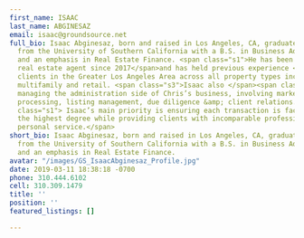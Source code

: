 ```yaml
---
first_name: ISAAC
last_name: ABGINESAZ
email: isaac@groundsource.net
full_bio: Isaac Abginesaz, born and raised in Los Angeles, CA, graduated cum laude
  from the University of Southern California with a B.S. in Business Administration
  and an emphasis in Real Estate Finance. <span class="s1">He has been a licensed
  real estate agent since 2017</span>and has held previous experience <span class="s2">representing</span>
  clients in the Greater Los Angeles Area across all property types including office,
  multifamily and retail. <span class="s3">Isaac also </span><span class="s4">assists
  managing the administration side of Chris’s business, involving marketing, contract
  processing, listing management, due diligence &amp; client relations.</span><span
  class="s1"> Isaac’s main priority is ensuring each transaction is facilitated to
  the highest degree while providing clients with incomparable professionalism and
  personal service.</span>
short_bio: Isaac Abginesaz, born and raised in Los Angeles, CA, graduated cum laude
  from the University of Southern California with a B.S. in Business Administration
  and an emphasis in Real Estate Finance.
avatar: "/images/GS_IsaacAbginesaz_Profile.jpg"
date: 2019-03-11 18:38:18 -0700
phone: 310.444.6102
cell: 310.309.1479
title: ''
position: ''
featured_listings: []

---
```

